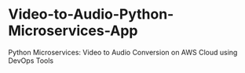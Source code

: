 # Video-to-Audio-Python-Microservices-App
Python Microservices: Video to Audio Conversion on AWS Cloud using DevOps Tools
